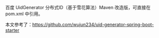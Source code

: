 百度 UidGenerator 分布式ID（基于雪花算法）Maven 改造版，可直接在 pom.xml 中引用。


本文参考了：https://github.com/wujun234/uid-generator-spring-boot-starter
